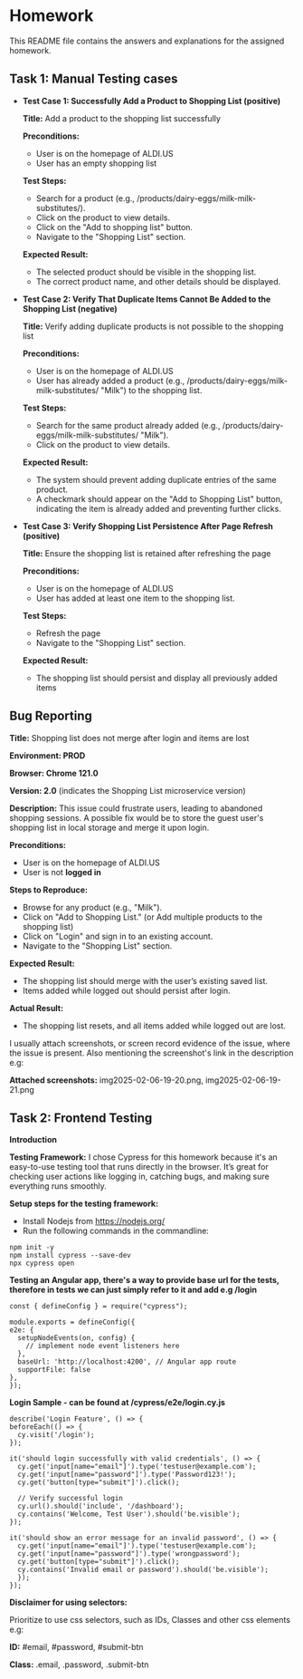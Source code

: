 # Homework

This README file contains the answers and explanations for the assigned homework.

## Task 1: Manual Testing cases

- **Test Case 1: Successfully Add a Product to Shopping List (positive)**

  **Title:** Add a product to the shopping list successfully

  **Preconditions:** 
    - User is on the homepage of ALDI.US
    - User has an empty shopping list
  
  **Test Steps:**
    - Search for a product (e.g., /products/dairy-eggs/milk-milk-substitutes/).
    - Click on the product to view details.
    - Click on the "Add to shopping list" button.
    - Navigate to the "Shopping List" section.

  **Expected Result:**
    - The selected product should be visible in the shopping list.
    - The correct product name, and other details should be displayed.

- **Test Case 2: Verify That Duplicate Items Cannot Be Added to the Shopping List (negative)**

  **Title:** Verify adding duplicate products is not possible to the shopping list

  **Preconditions:**
    - User is on the homepage of ALDI.US
    - User has already added a product (e.g., /products/dairy-eggs/milk-milk-substitutes/ "Milk") to the shopping list.

  **Test Steps:**
    - Search for the same product already added (e.g., /products/dairy-eggs/milk-milk-substitutes/ "Milk").
    - Click on the product to view details.

  **Expected Result:**
    - The system should prevent adding duplicate entries of the same product.
    - A checkmark should appear on the "Add to Shopping List" button, indicating the item is already added and preventing further clicks.

- **Test Case 3: Verify Shopping List Persistence After Page Refresh (positive)**

  **Title:** Ensure the shopping list is retained after refreshing the page

  **Preconditions:**
    - User is on the homepage of ALDI.US
    - User has added at least one item to the shopping list.

  **Test Steps:**
    - Refresh the page
    - Navigate to the "Shopping List" section.

  **Expected Result:**
    - The shopping list should persist and display all previously added items

## Bug Reporting 
  **Title:** Shopping list does not merge after login and items are lost

  **Environment: PROD**

  **Browser: Chrome 121.0**

  **Version: 2.0** (indicates the Shopping List microservice version)

  **Description:**
  This issue could frustrate users, leading to abandoned shopping sessions. A possible fix would be to store the guest user's shopping list in local storage and merge it upon login.

  **Preconditions:**
  - User is on the homepage of ALDI.US
  - User is not **logged in**

  **Steps to Reproduce:**
  - Browse for any product (e.g., "Milk").
  - Click on "Add to Shopping List." (or Add multiple products to the shopping list)
  - Click on "Login" and sign in to an existing account.
  - Navigate to the "Shopping List" section.

  **Expected Result:**
  - The shopping list should merge with the user’s existing saved list.
  - Items added while logged out should persist after login.

  **Actual Result:**
  - The shopping list resets, and all items added while logged out are lost.

  I usually attach screenshots, or screen record evidence of the issue, where the issue is present. Also mentioning the screenshot's link in the description e.g:

  **Attached screenshots:** img2025-02-06-19-20.png, img2025-02-06-19-21.png

## Task 2: Frontend Testing

  **Introduction**

  **Testing Framework:** I chose Cypress for this homework because it's an easy-to-use testing tool that runs directly in the browser. It’s great for checking user actions like logging in, catching bugs, and making sure everything runs smoothly.

  **Setup steps for the testing framework:**
  - Install Nodejs from https://nodejs.org/
  - Run the following commands in the commandline:
  ```
  npm init -y
  npm install cypress --save-dev
  npx cypress open
  ```
  **Testing an Angular app, there's a way to provide base url for the tests, therefore in tests we can just simply refer to it and add e.g /login**

  ```
  const { defineConfig } = require("cypress");

  module.exports = defineConfig({
  e2e: {
    setupNodeEvents(on, config) {
      // implement node event listeners here
    },
    baseUrl: 'http://localhost:4200', // Angular app route
    supportFile: false
  },
});

  ```

  **Login Sample - can be found at /cypress/e2e/login.cy.js**

  ```
  describe('Login Feature', () => {
  beforeEach(() => {
    cy.visit('/login');
  });

  it('should login successfully with valid credentials', () => {
    cy.get('input[name="email"]').type('testuser@example.com');
    cy.get('input[name="password"]').type('Password123!');
    cy.get('button[type="submit"]').click();

    // Verify successful login
    cy.url().should('include', '/dashboard'); 
    cy.contains('Welcome, Test User').should('be.visible');
  });

  it('should show an error message for an invalid password', () => {
    cy.get('input[name="email"]').type('testuser@example.com');
    cy.get('input[name="password"]').type('wrongpassword');
    cy.get('button[type="submit"]').click();
    cy.contains('Invalid email or password').should('be.visible');
    });
  });
  ```

  **Disclaimer for using selectors:**

  Prioritize to use css selectors, such as IDs, Classes and other css elements e.g:

  **ID:** #email, #password, #submit-btn

  **Class:** .email, .password, .submit-btn

